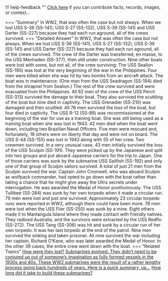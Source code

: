 !!! help-feedback ""
    <a href="/feedback/" data-feedback-link>Click here</a>
    if you can contribute facts, records, images, or context…

<a id="summary"></a>
=== "Summary"
    In WW2, that was often the case but not always. When we lost USS S-36 (SS-141), USS S-27 (SS-132), USS S-39 (SS-141) and USS Darter (SS-227) because they had each run aground, all of the crews survived.
=== "Detailed Answer"
    In WW2, that was often the case but not always. When we lost USS S-36 (SS-141), USS S-27 (SS-132), USS S-39 (SS-141) and USS Darter (SS-227) because they had each run aground, all of the crews survived. The crew of the Darter was transferred, en masse, to the USS Menhaden (SS-377), then still under construction.
    Nine other boats were lost with some, but not all, of the crew surviving:
    The USS Sealion (SS-195) was lost at the very beginning of the war in the Philippines. Four men were killed when she was hit by two bombs from an aircraft attack. The boat was in maintenance. (One man from the USS Seadragon (SS-194) died from the shrapnel from Sealion.) The rest of the crew survived and were evacuated from the Philippines.
    All 62 men of the crew of the USS Perch (SS-313) survived the damage to their boat. They also survived the scuttling of the boat but nine died in captivity.
    The USS Grenadier (SS-210) was damaged and then scuttled. All 76 men survived the loss of the boat, but four died in captivity.
    The USS R-12 (SS-89) was recommissioned at the beginning of the war for use as a training boat. She was still being used as a training boat when she was lost in 1943. 42 men died when the boat went down, including two Brazilian Naval Officers. Five men were rescued and, fortunately, 18 others were on liberty that day and were not on board.
    The USS S-44 (SS-155) was lost in 1943 along with 55 of her crew. Two crewmen survived.
    In a very unusual case, 43 men initially survived the loss of the USS Sculpin (SS-191). They were picked up by the Japanese and split into two groups and put aboard Japanese carriers for the trip to Japan. One of those carriers was sunk by the submarine USS Sailfish (SS-192) and only one of that group of Sculpin sailors survived. A total of just 21 men from the Sculpin survived the war. Captain John Cromwell, who was aboard Sculpin as wolfpack commander, had opted to go down with the boat rather than taking a chance that he might give away the Ultra secrets under interrogation. He was awarded the Medal of Honor posthumously.
    The USS Tullibee (SS-284) was sunk by her own torpedo when it made a circular run. 79 men were lost and just one survived. Approximately 23 circular torpedo runs were reported in WW2, although there could have been more.
    78 men were lost when the USS Flier (SS-250) was sunk by a mine. Eight others made it to Mantangula Island where they made contact with friendly natives. They radioed Australia, and the survivors were extracted by the USS Redfin (SS-272).
    The USS Tang (SS-306) was hit and sunk by a circular run of her own torpedo. It was her last torpedo at the end of the patrol. Nine men survived the sinking and taken prisoner. All nine survived the war including her captain, Richard O’Kane, who was later awarded the Medal of Honor.
    In the other 39 cases, the entire crew went down with the boat.
=== "Related Topics"
    [How were they lost?](how-were-they-lost.md#summary)
    [Submarines evolved. They didn’t need to be conjured up out of someone’s imagination as fully formed vessels in the 1930s and 40s. These WW2 submarines were the result of a rather lengthy process going back hundreds of years. Here is a quick summary, up…](submarines-evolved-they-didnt-need-to-be-conjured-up-out-of-someones-imagination.md#summary)
    [How long did it take to build these submarines?](how-long-did-it-take-to-build-these-submarines.md#summary)
